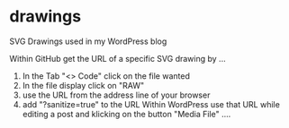 # drawings
SVG Drawings used in my WordPress blog

Within GitHub get the URL of a specific SVG drawing by ...
   1) In the Tab "<> Code"  click on the file wanted
   2) In the file display click on "RAW"
   3) use the URL from the address line of your browser
   4) add "?sanitize=true" to the URL
Within WordPress use that URL while editing a post and klicking on the button "Media File" ....
